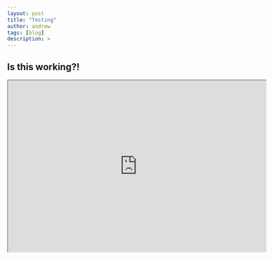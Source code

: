 ```yaml
---
layout: post
title: "Testing"
author: andrew
tags: [blog]
description: >
---
```



<script src="//code.jquery.com/jquery.js"></script>

<style>

.node {
stroke: #fff;
stroke-width: 1.5px;
}

.link {
stroke: #999;
stroke-opacity: .6;
}

</style>



## Is this working?!

<iframe src="http://bl.ocks.org/mbostock/raw/4061502/0a200ddf998aa75dfdb1ff32e16b680a15e5cb01/" marginwidth="0" marginheight="0" scrolling="no" width="600" height="400"></iframe>


<div id="d3div"></div>


<script src="//d3js.org/d3.v3.min.js"></script>

<script>

var width = $("#d3div").width(),
height = 500;

var color = d3.scale.category20();

var force = d3.layout.force()
.charge(-120)
.linkDistance(30)
.size([width, height]);

var svg = d3.select("#d3div").append("svg")
.attr("width", width)
.attr("height", height);

d3.json("../../../../scripts/miserables.json", function(error, graph) {
if (error) throw error;

force
.nodes(graph.nodes)
.links(graph.links)
.start();

var link = svg.selectAll(".link")
.data(graph.links)
.enter().append("line")
.attr("class", "link")
.style("stroke-width", function(d) { return Math.sqrt(d.value); });

var node = svg.selectAll(".node")
.data(graph.nodes)
.enter().append("circle")
.attr("class", "node")
.attr("r", 5)
.style("fill", function(d) { return color(d.group); })
.call(force.drag);

node.append("title")
.text(function(d) { return d.name; });

force.on("tick", function() {
link.attr("x1", function(d) { return d.source.x; })
.attr("y1", function(d) { return d.source.y; })
.attr("x2", function(d) { return d.target.x; })
.attr("y2", function(d) { return d.target.y; });

node.attr("cx", function(d) { return d.x; })
.attr("cy", function(d) { return d.y; });
});
});

</script>
